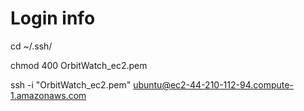 # Login info

cd ~/.ssh/

chmod 400 OrbitWatch_ec2.pem

ssh -i "OrbitWatch_ec2.pem" ubuntu@ec2-44-210-112-94.compute-1.amazonaws.com

